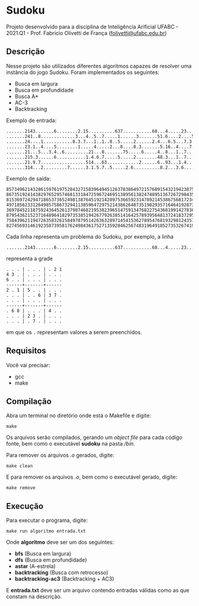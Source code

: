 # Sudoku

Projeto desenvolvido para a disciplina de Inteligência Arificial
UFABC - 2021.Q1 - Prof. Fabrício Olivetti de França (folivetti@ufabc.edu.br)

## Descrição

Nesse projeto são utilizados diferentes algoritmos capazes de resolver uma instância do jogo Sudoku. Foram implementados os seguintes:

- Busca em largura
- Busca em profundidade
- Busca A*
- AC-3
- Backtracking


Exemplo de entrada:

```
.......2143.......6........2.15..........637...........68...4.....23........7....
.......241..8.............3...4..5..7.....1......3.......51.6....2....5..3...7...
.......24....1...........8.3.7...1..1..8..5.....2......2.4...6.5...7.3...........
.......23.1..4....5........1.....4.....2...8....8.3.......5.16..4....7....3......
.......21...5...3.4..6.........21...8.......75.....6.....4..8...1..7.....3.......
.......215.3......6...........1.4.6.7.....5.....2........48.3...1..7....2........
.......21.9.7.................514...63............2......6..93...1.4....2.....8..
.......314...2.........7......3.1.5.7..5.....2.6..........8.2...3.6...........4..
```

Exemplo de saída:

```
857349621432861597619752843271583964945126378386497215768915432194238756523674189
867351924143829765295746813318472596724695138956138247489513672672984351531267489
815369724294718653736524981387645192142897536659231478921453867568172349473986215
497185623312649857586732941138596472975214386264873519829357164641928735753461298
369784521187592436452613798746821953823965147591347682275436819914278365638159274
879543621523716489641829735385194267792638514164257893956481372418372956237965148
758439621194726358326158497879514263632897145415362789547681932981243576263975814
827456931461923587395817624984361752713592846256748319649185273532674198178239465
```

Cada linha representa um problema do Sudoku, por exemplo, a linha

```
.......2143.......6........2.15..........637...........68...4.....23........7....
```

representa a grade

```
. . . | . . . | . 2 1
4 3 . | . . . | . . .
6 . . | . . . | . . .
------+-------+------
2 . 1 | 5 . . | . . .
. . . | . . 6 | 3 7 .
. . . | . . . | . . .
------+-------+------
. 6 8 | . . . | 4 . .
. . . | 2 3 . | . . .
. . . | . 7 . | . . .
```

em que os `.` representam valores a serem preenchidos.


## Requisitos

Você vai precisar:
- gcc
- make

## Compilação

Abra um terminal no diretório onde está o Makefile e digite:

`make`


Os arquivos serão compilados, gerando um *object file* para cada código fonte, bem como o executável **sudoku** na pasta */bin*.

Para remover os arquivos *.o* gerados, digite:

`make clean`


E para remover os arquivos *.o*, bem como o executável gerado, digite:

`make remove`


## Execução

Para executar o programa, digite:

`make run algoritmo entrada.txt`

Onde **algoritmo** deve ser um dos seguintes:
- **bfs** (Busca em largura)
- **dfs** (Busca em profundidade)
- **astar** (A-estrela)
- **backtracking** (Busca com retrocesso)
- **backtracking-ac3** (Backtracking + AC3)

E **entrada.txt** deve ser um arquivo contendo entradas válidas como as que constam na descrição.
